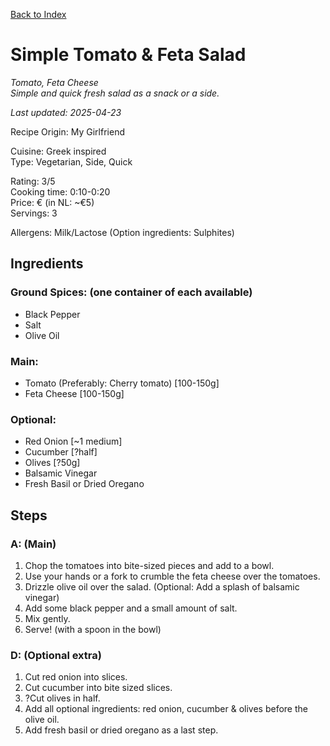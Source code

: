 [Back to Index](/index.md)

# Simple Tomato & Feta Salad    
*Tomato, Feta Cheese*    
*Simple and quick fresh salad as a snack or a side.*

*Last updated: 2025-04-23*

Recipe Origin: My Girlfriend

Cuisine: Greek inspired   
Type: Vegetarian, Side, Quick        

Rating: 3/5   
Cooking time: 0:10-0:20  
Price: € (in NL: ~€5)  
Servings: 3  

Allergens: Milk/Lactose (Option ingredients: Sulphites)  

## Ingredients

### Ground Spices: (one container of each available)
- Black Pepper
- Salt
- Olive Oil

### Main:
- Tomato (Preferably: Cherry tomato) [100-150g]
- Feta Cheese [100-150g]

### Optional:
- Red Onion [~1 medium]
- Cucumber [?half]
- Olives [?50g]
- Balsamic Vinegar
- Fresh Basil or Dried Oregano 

## Steps

### A: (Main)
1. Chop the tomatoes into bite-sized pieces and add to a bowl.
2. Use your hands or a fork to crumble the feta cheese over the tomatoes.
3. Drizzle olive oil over the salad. (Optional: Add a splash of balsamic vinegar)
4. Add some black pepper and a small amount of salt.
5. Mix gently.
6. Serve! (with a spoon in the bowl)

### D: (Optional extra)
1. Cut red onion into slices.
2. Cut cucumber into bite sized slices.
3. ?Cut olives in half.
4. Add all optional ingredients: red onion, cucumber & olives before the olive oil. 
5. Add fresh basil or dried oregano as a last step.
